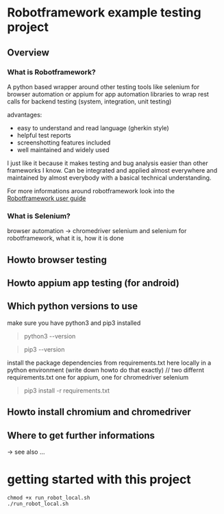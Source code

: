 # Robotframework example testing project

## Overview

### What is Robotframework?
A python based wrapper around other testing tools
like selenium for browser automation or appium for app automation
libraries to wrap rest calls for backend testing (system, integration, unit testing)

advantages:
- easy to understand and read language (gherkin style)
- helpful test reports
- screenshotting features included
- well maintained and widely used

I just like it because it makes testing and bug analysis easier than other
frameworks I know. Can be integrated and applied almost everywhere
and maintained by almost everybody with a basical technical understanding.

For more informations around robotframework look into the
[Robotframework user guide](https://robotframework.org/robotframework/latest/RobotFrameworkUserGuide.html)


### What is Selenium?
browser automation -> chromedriver
selenium and selenium for robotframework, what it is, how it is done


## Howto browser testing


## Howto appium app testing (for android)

## Which python versions to use
make sure you have python3 and pip3 installed

> python3 --version

> pip3 --version

install the package dependencies from requirements.txt
here locally in a python environment
(write down howto do that exactly)
// two differnt requirements.txt one for appium, one for chromedriver selenium

> pip3 install -r requirements.txt

## Howto install chromium and chromedriver

## Where to get further informations

-> see also
...
# getting started with this project

```
chmod +x run_robot_local.sh
./run_robot_local.sh
```
